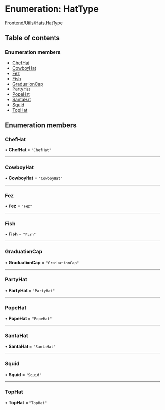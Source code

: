 # Enumeration: HatType

[Frontend/Utils/Hats](../modules/Frontend_Utils_Hats.md).HatType

## Table of contents

### Enumeration members

- [ChefHat](Frontend_Utils_Hats.HatType.md#chefhat)
- [CowboyHat](Frontend_Utils_Hats.HatType.md#cowboyhat)
- [Fez](Frontend_Utils_Hats.HatType.md#fez)
- [Fish](Frontend_Utils_Hats.HatType.md#fish)
- [GraduationCap](Frontend_Utils_Hats.HatType.md#graduationcap)
- [PartyHat](Frontend_Utils_Hats.HatType.md#partyhat)
- [PopeHat](Frontend_Utils_Hats.HatType.md#popehat)
- [SantaHat](Frontend_Utils_Hats.HatType.md#santahat)
- [Squid](Frontend_Utils_Hats.HatType.md#squid)
- [TopHat](Frontend_Utils_Hats.HatType.md#tophat)

## Enumeration members

### ChefHat

• **ChefHat** = `"ChefHat"`

---

### CowboyHat

• **CowboyHat** = `"CowboyHat"`

---

### Fez

• **Fez** = `"Fez"`

---

### Fish

• **Fish** = `"Fish"`

---

### GraduationCap

• **GraduationCap** = `"GraduationCap"`

---

### PartyHat

• **PartyHat** = `"PartyHat"`

---

### PopeHat

• **PopeHat** = `"PopeHat"`

---

### SantaHat

• **SantaHat** = `"SantaHat"`

---

### Squid

• **Squid** = `"Squid"`

---

### TopHat

• **TopHat** = `"TopHat"`
